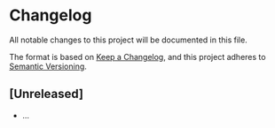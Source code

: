 # Changelog

All notable changes to this project will be documented in this file.

The format is based on [Keep a Changelog],
and this project adheres to [Semantic Versioning].



## [Unreleased]
- ...

<!-- Links -->
[keep a changelog]: https://keepachangelog.com/en/1.0.0/
[semantic versioning]: https://semver.org/spec/v2.0.0.html

